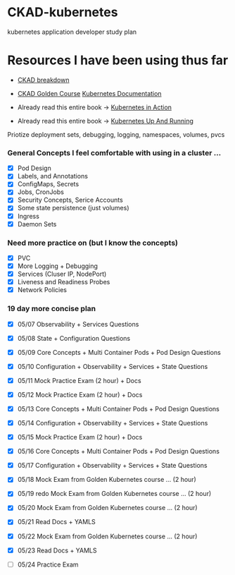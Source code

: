 # CKAD-kubernetes
kubernetes application developer study plan 
# Resources I have been using thus far 
  * [CKAD breakdown](https://github.com/cncf/curriculum/blob/master/CKAD_Curriculum_V1.17.pdf)
  * [CKAD Golden Course](https://matthewpalmer.net/kubernetes-app-developer/)
[Kubernetes Documentation](https://kubernetes.io/docs/concepts/)


* Already read this entire book -> [Kubernetes in Action](https://www.manning.com/books/kubernetes-in-action)
* Already read this entire book -> [Kubernetes Up And Running](https://www.amazon.com/Kubernetes-Running-Dive-Future-Infrastructure/dp/1492046531/ref=pd_sbs_14_t_0/130-8772825-8850242?_encoding=UTF8&pd_rd_i=1492046531&pd_rd_r=91e8e7d3-bf20-498e-8d98-04c168fa2425&pd_rd_w=fZLAs&pd_rd_wg=3ARfk&pf_rd_p=5cfcfe89-300f-47d2-b1ad-a4e27203a02a&pf_rd_r=XG60SXAJ9Z8JWGNNK9QM&psc=1&refRID=XG60SXAJ9Z8JWGNNK9QM)

Priotize deployment sets, debugging, logging, namespaces, volumes, pvcs 

### General Concepts I feel comfortable with using in a cluster ...
- [x] Pod Design
- [x] Labels, and Annotations 
- [x] ConfigMaps, Secrets 
- [x] Jobs, CronJobs 
- [x] Security Concepts, Serice Accounts 
- [x] Some state persistence (just volumes)
- [x] Ingress 
- [x] Daemon Sets 

### Need more practice on (but I know the concepts)
- [x] PVC
- [x] More Logging + Debugging 
- [x] Services (Cluser IP, NodePort)
- [x] Liveness and Readiness Probes
- [x] Network Policies

### 19 day more concise plan 
- [x] 05/07 Observability + Services Questions 
- [x] 05/08 State + Configuration Questions 
- [x] 05/09 Core Concepts + Multi Container Pods + Pod Design Questions 
- [x] 05/10 Configuration + Observability + Services + State Questions 
- [x] 05/11 Mock Practice Exam (2 hour) + Docs
- [x] 05/12 Mock Practice Exam (2 hour) + Docs 
- [x] 05/13 Core Concepts + Multi Container Pods + Pod Design Questions
- [x] 05/14 Configuration + Observability + Services + State Questions 
- [x] 05/15 Mock Practice Exam (2 hour) + Docs 
- [x] 05/16 Core Concepts + Multi Container Pods + Pod Design Questions
- [x] 05/17 Configuration + Observability + Services + State Questions 
- [x] 05/18 Mock Exam from Golden Kubernetes course ... (2 hour)
- [x] 05/19 redo Mock Exam from Golden Kubernetes course ... (2 hour)
- [x] 05/20 Mock Exam from Golden Kubernetes course ... (2 hour)
- [x] 05/21 Read Docs + YAMLS 
- [x] 05/22 Mock Exam from Golden Kubernetes course ... (2 hour)
- [x] 05/23 Read Docs + YAMLS 
- [ ] 05/24 Practice Exam
 


